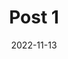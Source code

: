 ---
title: Post 1
date: "2022-11-13"
description: This is a custom description for SEO and Open Graph purposes, rather than the default generated excerpt. Simply add a description field to the frontmatter.
---